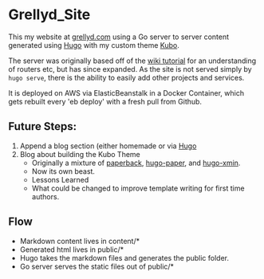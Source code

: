 # Grellyd_Site

This my website at [grellyd.com](https://grellyd.com) using a Go server to server content generated using [Hugo](https://gohugo.io) with my custom theme [Kubo](https://github.com/grellyd/kubo_hugo).

The server was originally based off of the [wiki tutorial](https://golang.org/doc/articles/wiki/) for an understanding of routers etc, but has since expanded. As the site is not served simply by `hugo serve`, there is the ability to easily add other projects and services.

It is deployed on AWS via ElasticBeanstalk in a Docker Container, which gets rebuilt every 'eb deploy' with a fresh pull from Github.

## Future Steps:
1. Append a blog section (either homemade or via [Hugo](https://gohugo.io/)
2. Blog about building the Kubo Theme
    - Originally a mixture of [paperback](https://github.com/damiencaselli/paperback), [hugo-paper](https://github.com/nanxiaobei/hugo-paper), and [hugo-xmin](https://github.com/yihui/hugo-xmin).
    - Now its own beast.
    - Lessons Learned
    - What could be changed to improve template writing for first time authors.

## Flow
- Markdown content lives in content/*
- Generated html lives in public/*
- Hugo takes the markdown files and generates the public folder.
- Go server serves the static files out of public/*
